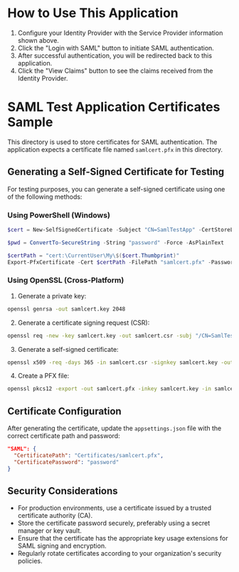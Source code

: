 ﻿# How to Use This Application
1) Configure your Identity Provider with the Service Provider information shown above.
2) Click the "Login with SAML" button to initiate SAML authentication.
3) After successful authentication, you will be redirected back to this application.
4) Click the "View Claims" button to see the claims received from the Identity Provider.

# SAML Test Application Certificates Sample

This directory is used to store certificates for SAML authentication. The application expects a certificate file named `samlcert.pfx` in this directory.

## Generating a Self-Signed Certificate for Testing

For testing purposes, you can generate a self-signed certificate using one of the following methods:

### Using PowerShell (Windows)

```powershell
$cert = New-SelfSignedCertificate -Subject "CN=SamlTestApp" -CertStoreLocation "cert:\CurrentUser\My" -KeyExportPolicy Exportable -KeySpec Signature -KeyLength 2048 -KeyAlgorithm RSA -HashAlgorithm SHA256

$pwd = ConvertTo-SecureString -String "password" -Force -AsPlainText

$certPath = "cert:\CurrentUser\My\$($cert.Thumbprint)"
Export-PfxCertificate -Cert $certPath -FilePath "samlcert.pfx" -Password $pwd
```

### Using OpenSSL (Cross-Platform)

1. Generate a private key:
```bash
openssl genrsa -out samlcert.key 2048
```

2. Generate a certificate signing request (CSR):
```bash
openssl req -new -key samlcert.key -out samlcert.csr -subj "/CN=SamlTestApp"
```

3. Generate a self-signed certificate:
```bash
openssl x509 -req -days 365 -in samlcert.csr -signkey samlcert.key -out samlcert.crt
```

4. Create a PFX file:
```bash
openssl pkcs12 -export -out samlcert.pfx -inkey samlcert.key -in samlcert.crt -passout pass:password
```

## Certificate Configuration

After generating the certificate, update the `appsettings.json` file with the correct certificate path and password:

```json
"SAML": {
  "CertificatePath": "Certificates/samlcert.pfx",
  "CertificatePassword": "password"
}
```

## Security Considerations

- For production environments, use a certificate issued by a trusted certificate authority (CA).
- Store the certificate password securely, preferably using a secret manager or key vault.
- Ensure that the certificate has the appropriate key usage extensions for SAML signing and encryption.
- Regularly rotate certificates according to your organization's security policies.
